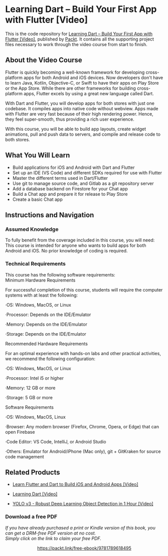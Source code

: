 # Learning Dart – Build Your First App with Flutter [Video]
This is the code repository for [Learning Dart – Build Your First App with Flutter [Video]](https://www.packtpub.com/application-development/learning-dart-–-build-your-first-app-flutter-video?utm_source=github&utm_medium=repository&utm_campaign=9781789618495), published by [Packt](https://www.packtpub.com/?utm_source=github). It contains all the supporting project files necessary to work through the video course from start to finish.
## About the Video Course
Flutter is quickly becoming a well-known framework for developing cross-platform apps for both Android and iOS devices. Now developers don't have to learn Java, Kotlin, Objective-C, or Swift to have their apps on Play Store or the App Store. While there are other frameworks for building cross-platform apps, Flutter excels by using a great new language called Dart. 

With Dart and Flutter, you will develop apps for both stores with just one codebase. It compiles apps into native code without webview. Apps made with Flutter are very fast because of their high rendering power. Hence, they feel super-smooth, thus providing a rich user experience.

With this course, you will be able to build app layouts, create widget animations, pull and push data to servers, and compile and release code to both stores.

<H2>What You Will Learn</H2>
<DIV class=book-info-will-learn-text>
<UL>
<LI>Build applications for iOS and Android with Dart and Flutter 
<LI>Set up an IDE (VS Code) and different SDKs required for use with Flutter 
<LI>Master the different terms used in Dart/Flutter 
<LI>Use git to manage source code, and Gitlab as a git repository server 
<LI>Add a database backend on Firestore for your Chat app 
<LI>Build a Chat app and prepare it for release to Play Store 
<LI>Create a basic Chat app </LI></UL></DIV>

## Instructions and Navigation
### Assumed Knowledge
To fully benefit from the coverage included in this course, you will need:<br/>
This course is intended for anyone who wants to build apps for both Android and iOS. No prior knowledge of coding is required.
### Technical Requirements
This course has the following software requirements:<br/>
Minimum Hardware Requirements

For successful completion of this course, students will require the computer systems with at least the following:

·OS: Windows, MacOS, or Linux

·Processor: Depends on the IDE/Emulator

·Memory: Depends on the IDE/Emulator

·Storage: Depends on the IDE/Emulator

Recommended Hardware Requirements

For an optimal experience with hands-on labs and other practical activities, we recommend the following configuration:

·OS: Windows, MacOS, or Linux

·Processor: Intel i5 or higher

·Memory: 12 GB or more

·Storage: 5 GB or more

Software Requirements

·OS: Windows, MacOS, Linux

·Browser: Any modern browser (Firefox, Chrome, Opera, or Edge) that can open Firebase

·Code Editor: VS Code, IntelliJ, or Android Studio

·Others: Emulator for Android/iPhone (Mac only), git + GitKraken for source code management

## Related Products
* [Learn Flutter and Dart to Build iOS and Android Apps [Video]](https://www.packtpub.com/application-development/learn-flutter-and-dart-build-ios-and-android-apps-video?utm_source=github&utm_medium=repository&utm_campaign=9781789951998)

* [Learning Dart [Video]](https://www.packtpub.com/web-development/learning-dart-video?utm_source=github&utm_medium=repository&utm_campaign=9781785280719)

* [YOLO v3 - Robust Deep Learning Object Detection in 1 Hour [Video]](https://www.packtpub.com/application-development/yolo-v3-robust-deep-learning-object-detection-1-hour-video?utm_source=github&utm_medium=repository&utm_campaign=9781838558789)

### Download a free PDF

 <i>If you have already purchased a print or Kindle version of this book, you can get a DRM-free PDF version at no cost.<br>Simply click on the link to claim your free PDF.</i>
<p align="center"> <a href="https://packt.link/free-ebook/9781789618495">https://packt.link/free-ebook/9781789618495 </a> </p>